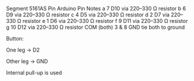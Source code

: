 Segment	5161AS Pin	Arduino Pin	Notes
a	7	D10	via 220–330 Ω resistor
b	6	D9	via 220–330 Ω resistor
c	4	D5	via 220–330 Ω resistor
d	2	D7	via 220–330 Ω resistor
e	1	D6	via 220–330 Ω resistor
f	9	D11	via 220–330 Ω resistor
g	10	D12	via 220–330 Ω resistor
COM (both)	3 & 8	GND	tie both to ground

Button:

One leg → D2

Other leg → GND

Internal pull-up is used

